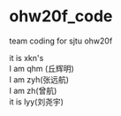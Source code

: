 # ohw20f_code
team coding for sjtu ohw20f

it is xkn's  
I am qhm (丘辉明)  
I am zyh(张远航)  
I am zh(曾航)  
it is lyy(刘尧宇)  